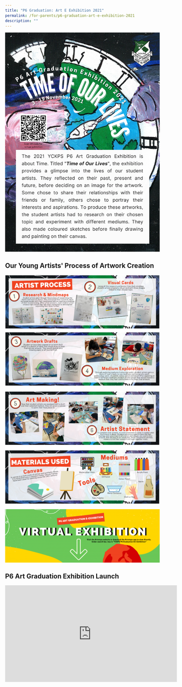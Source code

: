 ```yaml
---
title: "P6 Graduation: Art E Exhibition 2021"
permalink: /for-parents/p6-graduation-art-e-exhibition-2021
description: ""
---
```

![P6 Graduation Exhibition 2021 Poster Final](/images/P6%20Graduation%20Exhibition%202021%20Poster%20Final.png)

Our Young Artists' Process of Artwork Creation
----------------------------------------------

![Our Young Artists' Process of Artwork Creation](/images/P6%20grad%202.png)

![Our Young Artists' Process of Artwork Creation](/images/P6%20grad%203.png)

![Our Young Artists' Process of Artwork Creation](/images/P6%20grad%204.png)

P6 Art Graduation Exhibition Launch
-----------------------------------

<iframe width="560" height="315" src="https://www.youtube.com/embed/66OviVo5am8" title="YouTube video player" frameborder="0" allow="accelerometer; autoplay; clipboard-write; encrypted-media; gyroscope; picture-in-picture" allowfullscreen></iframe>